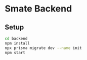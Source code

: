 # Smate Backend

## Setup
```bash
cd backend
npm install
npx prisma migrate dev --name init
npm start

